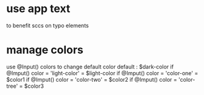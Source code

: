 # use app text

<app-text class="text"></app-text> to benefit sccs on typo elements

# manage colors
use @Input() colors to change default color
default : $dark-color
if @Imput() color = 'light-color' = $light-color
if @Imput() color = 'color-one' = $color1
if @Imput() color = 'color-two' = $color2
if @Imput() color = 'color-tree' = $color3

